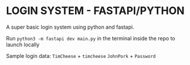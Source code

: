 # **__LOGIN SYSTEM - FASTAPI/PYTHON__**

A super basic login system using python and fastapi.

Run `python3 -m fastapi dev main.py` in the terminal inside the repo to launch locally

Sample login data:
`TimCheese` + `timcheese`
`JohnPork` + `Password`
